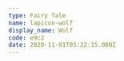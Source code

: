 ```yaml
---
type: Fairy Tale
name: lapicon-wolf
display_name: Wolf
code: e9c2
date: 2020-11-01T05:22:15.080Z
---
```

